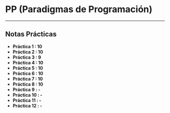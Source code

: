 # PP (Paradigmas de Programación)
------------------------------------------------------------------------------------------
## Notas Prácticas
- **Práctica 1 : 10**
- **Práctica 2 : 10**
- **Práctica 3 : 9**
- **Práctica 4 : 10**
- **Práctica 5 : 10**
- **Práctica 6 : 10**
- **Práctica 7 : 10**
- **Práctica 8 : 10**
- **Práctica 9 : -**
- **Práctica 10 : -**
- **Práctica 11 : -**
- **Práctica 12 : -**
